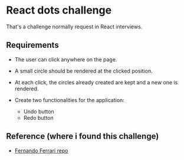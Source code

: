 # React dots challenge

That's a challenge normally request in React interviews.

## Requirements

- The user can click anywhere on the page.

- A small circle should be rendered at the clicked position.

- At each click, the circles already created are kept and a new one is rendered.

- Create two functionalities for the application:
  - Undo button
  - Redo button

## Reference (where i found this challenge)

- [Fernando Ferrari repo](https://github.com/nandokferrari/fernandev-react-challenge-01)